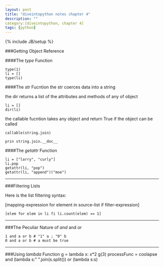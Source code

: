 ```yaml
---
layout: post
title: "diveintopython notes chapter 4"
description: ""
category:[diveintopython, chapter 4]
tags: [python]
---
```

{% include JB/setup %}


###Getting Object Reference


####The *type* Function

	type(1)
	li = []
	type(li)

####The *str* Fucntion
the str coerces data into a string

the dir returns a list of the attributes and methods of any of object

	li = []
	dir(li)
	
the callable fucntion takes any object and return True if the object can be called

	callable(string.join)
	
	prin string.join.__doc__

####The *getattr* Function

	li = ["larry", "curly"]
	li.pop
	getattr(li, "pop")
	getattr(li, "append")("moe")
***
	
###Filtering Lists

Here is the list filtering syntax:

[mapping-expression for element in source-list if filter-expression]

	[elem for elem in li fi li.count(elem) == 1]
---

###The Peculiar Nature of *and* and *or* 
	
	1 and a or b # "1" a ; "0" b
	0 and a or b # a must be true 
___
###Using *lambda* Function
	g = lambda x: x*2
	g(3)
	processFunc = coolapse and (lambda s:" ".join(s.split()) or (lambda s:s)

